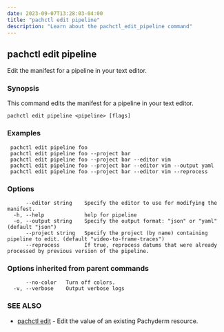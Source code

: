 ```yaml
---
date: 2023-09-07T13:28:03-04:00
title: "pachctl edit pipeline"
description: "Learn about the pachctl_edit_pipeline command"
---
```


## pachctl edit pipeline

Edit the manifest for a pipeline in your text editor.

### Synopsis

This command edits the manifest for a pipeline in your text editor.

```
pachctl edit pipeline <pipeline> [flags]
```

### Examples

```
 pachctl edit pipeline foo 
 pachctl edit pipeline foo --project bar 
 pachctl edit pipeline foo --project bar --editor vim 
 pachctl edit pipeline foo --project bar --editor vim --output yaml 
 pachctl edit pipeline foo --project bar --editor vim --reprocess 

```

### Options

```
      --editor string    Specify the editor to use for modifying the manifest.
  -h, --help             help for pipeline
  -o, --output string    Specify the output format: "json" or "yaml" (default "json")
      --project string   Specify the project (by name) containing pipeline to edit. (default "video-to-frame-traces")
      --reprocess        If true, reprocess datums that were already processed by previous version of the pipeline.
```

### Options inherited from parent commands

```
      --no-color   Turn off colors.
  -v, --verbose    Output verbose logs
```

### SEE ALSO

* [pachctl edit](../pachctl_edit)	 - Edit the value of an existing Pachyderm resource.

